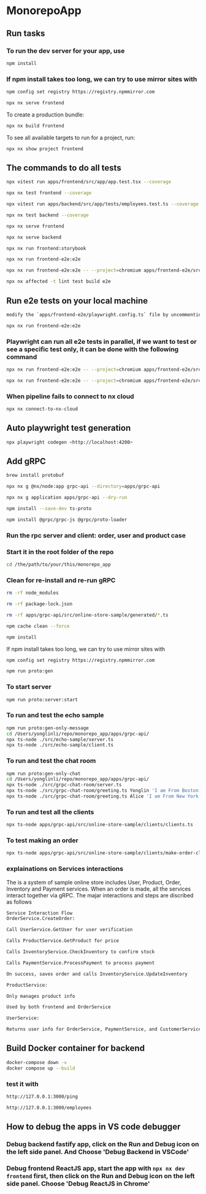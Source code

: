 # MonorepoApp

## Run tasks

### To run the dev server for your app, use

```sh
npm install
```

### If npm install takes too long, we can try to use mirror sites with

```sh
npm config set registry https://registry.npmmirror.com
```

```sh
npx nx serve frontend
```

To create a production bundle:

```sh
npx nx build frontend
```

To see all available targets to run for a project, run:

```sh
npx nx show project frontend
```

## The commands to do all tests

```sh
npx vitest run apps/frontend/src/app/app.test.tsx --coverage
```

```sh
npx nx test frontend --coverage
```

```sh
npx vitest run apps/backend/src/app/tests/employees.test.ts --coverage
```

```sh
npx nx test backend --coverage
```

```sh
npx nx serve frontend
```

```sh
npx nx serve backend
```

```sh
npx nx run frontend:storybook
```

```sh
npx nx run frontend-e2e:e2e
```

```sh
npx nx run frontend-e2e:e2e -- --project=chromium apps/frontend-e2e/src/form.spec.ts
```

```sh
npx nx affected -t lint test build e2e
```

## Run e2e tests on your local machine

```sh
modify the `apps/frontend-e2e/playwright.config.ts` file by uncommenting line line 11 to line 14
```

```sh
npx nx run frontend-e2e:e2e
```

### Playwright can run all e2e tests in parallel, if we want to test or see a specific test only, it can be done with the following command

```sh
npx nx run frontend-e2e:e2e -- --project=chromium apps/frontend-e2e/src/aggrid-filtering.spec.ts
```

```sh
npx nx run frontend-e2e:e2e -- --project=chromium apps/frontend-e2e/src/form.spec.ts
```

### When pipeline fails to connect to nx cloud

```sh
npx nx connect-to-nx-cloud
```

## Auto playwright test generation

```sh
npx playwright codegen <http://localhost:4200>
```

## Add gRPC

```sh
brew install protobuf
```

```sh
npx nx g @nx/node:app grpc-api --directory=apps/grpc-api
```

```sh
npx nx g application apps/grpc-api --dry-run
```

```sh
npm install --save-dev ts-proto
```

```sh
npm install @grpc/grpc-js @grpc/proto-loader
```

### Run the rpc server and client: order, user and product case

### Start it in the root folder of the repo

```sh
cd /the/path/to/your/this/monorepo_app
```

### Clean for re-install and re-run gRPC

```sh
rm -rf node_modules
```

```sh
rm -rf package-lock.json
```

```sh
rm -rf apps/grpc-api/src/online-store-sample/generated/*.ts
```

```sh
npm cache clean --force
```

```sh
npm install
```

If npm install takes too long, we can try to use mirror sites with

```sh
npm config set registry https://registry.npmmirror.com
```

```sh
npm run proto:gen
```

### To start server

```sh
npm run proto:server:start
```

### To run and test the echo sample

```sh
npm run proto:gen-only-message
cd /Users/yonglinli/repo/monorepo_app/apps/grpc-api/
npx ts-node ./src/echo-sample/server.ts
npx ts-node ./src/echo-sample/client.ts
```

### To run and test the chat room

```sh
npm run proto:gen-only-chat
cd /Users/yonglinli/repo/monorepo_app/apps/grpc-api/
npx ts-node ./src/grpc-chat-room/server.ts
npx ts-node ./src/grpc-chat-room/greeting.ts Yonglin 'I am From Boston'
npx ts-node ./src/grpc-chat-room/greeting.ts Alice 'I am From New York'
```

### To run and test all the clients

```sh
npx ts-node apps/grpc-api/src/online-store-sample/clients/clients.ts
```

### To test making an order

```sh
npx ts-node apps/grpc-api/src/online-store-sample/clients/make-order-client.ts
```

### explainations on Services interactions

The is a system of sample online store includes User, Product, Order, Inventory and Payment services.
When an order is made, all the services interact together via gRPC.
The majar interactions and steps are discribed as follows

```sh
Service Interaction Flow
OrderService.CreateOrder:

Call UserService.GetUser for user verification

Calls ProductService.GetProduct for price

Calls InventoryService.CheckInventory to confirm stock

Calls PaymentService.ProcessPayment to process payment

On success, saves order and calls InventoryService.UpdateInventory

ProductService:

Only manages product info

Used by both frontend and OrderService

UserService:

Returns user info for OrderService, PaymentService, and CustomerService
```

## Build Docker container for backend

```sh
docker-compose down -v
docker compose up --build
```

### test it with

```sh
http://127.0.0.1:3000/ping
```

```sh
http://127.0.0.1:3000/employees
```

## How to debug the apps in VS code debugger

### Debug backend fastify app, click on the Run and Debug icon on the left side panel. And Choose 'Debug Backend in VSCode'

### Debug frontend ReactJS app, start the app with `npx nx dev frontend` first, then click on the Run and Debug icon on the left side panel. Choose 'Debug ReactJS in Chrome'

